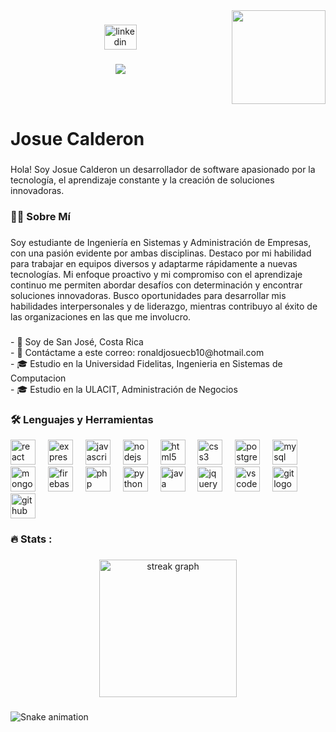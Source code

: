 <img align="right" height="150" src="https://i.giphy.com/media/v1.Y2lkPTc5MGI3NjExOWpwOWdxNXdiNGZydnVkc3BsdWxrZDJybHA3dzdkOGpoczM5YWd0bCZlcD12MV9pbnRlcm5hbF9naWZfYnlfaWQmY3Q9Zw/QpVUMRUJGokfqXyfa1/giphy.gif"  />

###

<div align="center">
  <a href="https://www.linkedin.com/in/rjwrld/" target="_blank">
    <img src="https://raw.githubusercontent.com/maurodesouza/profile-readme-generator/master/src/assets/icons/social/linkedin/default.svg" width="52" height="40" alt="linkedin logo"  />
  </a>
  
</div>

###

<div align="center">
  <img src="https://visitor-badge.laobi.icu/badge?page_id=rjwrld.rjwrld&"  />
</div>

###

<br clear="both">

<h1 align="left">Josue Calderon</h1>

###

<p align="left">Hola! Soy Josue Calderon un desarrollador de software apasionado por la tecnología, el aprendizaje constante y la creación de soluciones innovadoras.</p>

###

<h3 align="left">👩‍💻  Sobre Mí</h3>

###

<p align="left">Soy estudiante de Ingeniería en Sistemas y Administración de Empresas, con una pasión evidente por ambas disciplinas. Destaco por mi habilidad para trabajar en equipos diversos y adaptarme rápidamente a nuevas tecnologías. Mi enfoque proactivo y mi compromiso con el aprendizaje continuo me permiten abordar desafíos con determinación y encontrar soluciones innovadoras. Busco oportunidades para desarrollar mis habilidades interpersonales y de liderazgo, mientras contribuyo al éxito de las organizaciones en las que me involucro.</p>

###

###

<p align="left">- 📍 Soy de San José, Costa Rica <br>-  📧 Contáctame a este correo: ronaldjosuecb10@hotmail.com<br>- 🎓 Estudio en la Universidad Fidelitas, Ingenieria en Sistemas de Computacion<br>- 🎓 Estudio en la ULACIT, Administración de Negocios</p>

###

<h3 align="left">🛠 Lenguajes y Herramientas</h3>



<div align="left">
  <img src="https://cdn.jsdelivr.net/gh/devicons/devicon/icons/react/react-original-wordmark.svg" height="40" alt="react logo"  />
  <img width="12" />
  <img src="https://cdn.jsdelivr.net/gh/devicons/devicon/icons/express/express-original.svg" height="40" alt="express logo"  />
  <img width="12" />
  <img src="https://cdn.jsdelivr.net/gh/devicons/devicon/icons/javascript/javascript-plain.svg" height="40" alt="javascript logo"  />
  <img width="12" />
  <img src="https://cdn.jsdelivr.net/gh/devicons/devicon/icons/nodejs/nodejs-plain-wordmark.svg" height="40" alt="nodejs logo"  />
  <img width="12" />
  <img src="https://cdn.jsdelivr.net/gh/devicons/devicon/icons/html5/html5-original.svg" height="40" alt="html5 logo"  />
  <img width="12" />
  <img src="https://cdn.jsdelivr.net/gh/devicons/devicon/icons/css3/css3-original.svg" height="40" alt="css3 logo"  />
  <img width="12" />
  <img src="https://cdn.jsdelivr.net/gh/devicons/devicon/icons/postgresql/postgresql-original.svg" height="40" alt="postgresql logo"  />
  <img width="12" />
  <img src="https://cdn.jsdelivr.net/gh/devicons/devicon/icons/mysql/mysql-original-wordmark.svg" height="40" alt="mysql logo"  />
  <img width="12" />
  <img src="https://cdn.jsdelivr.net/gh/devicons/devicon/icons/mongodb/mongodb-original.svg" height="40" alt="mongodb logo"  />
  <img width="12" />
  <img src="https://cdn.jsdelivr.net/gh/devicons/devicon/icons/firebase/firebase-plain-wordmark.svg" height="40" alt="firebase logo"  />
  <img width="12" />
  <img src="https://cdn.jsdelivr.net/gh/devicons/devicon/icons/php/php-original.svg" height="40" alt="php logo"  />
  <img width="12" />
  <img src="https://cdn.jsdelivr.net/gh/devicons/devicon/icons/python/python-original-wordmark.svg" height="40" alt="python logo"  />
  <img width="12" />
  <img src="https://cdn.jsdelivr.net/gh/devicons/devicon/icons/java/java-original.svg" height="40" alt="java logo"  />
  <img width="12" />
  <img src="https://cdn.jsdelivr.net/gh/devicons/devicon/icons/jquery/jquery-original.svg" height="40" alt="jquery logo"  />
  <img width="12" />
  <img src="https://cdn.jsdelivr.net/gh/devicons/devicon/icons/vscode/vscode-original.svg" height="40" alt="vscode logo"  />
  <img width="12" />
  <img src="https://cdn.jsdelivr.net/gh/devicons/devicon/icons/git/git-original.svg" height="40" alt="git logo"  />
  <img width="12" />
  <img src="https://cdn.jsdelivr.net/gh/devicons/devicon/icons/github/github-original.svg" height="40" alt="github logo"  />
</div>

###

<h3 align="left">🔥 Stats :</h3>

###

<div align="center">
  <img src="https://streak-stats.demolab.com?user=rjwrld&locale=en&mode=daily&theme=dark&hide_border=false&border_radius=5&order=3" height="220" alt="streak graph"  />
</div>

###

<img src="https://raw.githubusercontent.com/rjwrld/rjwrld/output/snake.svg" alt="Snake animation" />

###
